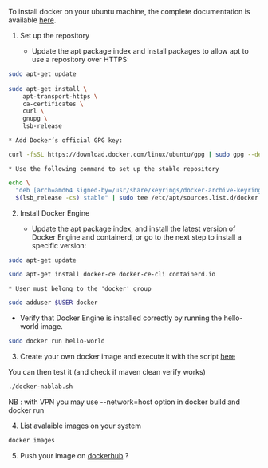To install docker on your ubuntu machine, the complete documentation is available [here](https://docs.docker.com/engine/install/ubuntu/).

1. Set up the repository

	* Update the apt package index and install packages to allow apt to use a repository over HTTPS:

```bash
sudo apt-get update
 
sudo apt-get install \
    apt-transport-https \
    ca-certificates \
    curl \
    gnupg \
    lsb-release
```
    
	* Add Docker’s official GPG key:  

```bash
curl -fsSL https://download.docker.com/linux/ubuntu/gpg | sudo gpg --dearmor -o /usr/share/keyrings/docker-archive-keyring.gpg
```
 
	* Use the following command to set up the stable repository

```bash
echo \
  "deb [arch=amd64 signed-by=/usr/share/keyrings/docker-archive-keyring.gpg] https://download.docker.com/linux/ubuntu \
  $(lsb_release -cs) stable" | sudo tee /etc/apt/sources.list.d/docker.list > /dev/null
```

2. Install Docker Engine

	* Update the apt package index, and install the latest version of Docker Engine and containerd, or go to the next step to install a specific version:

```bash
sudo apt-get update

sudo apt-get install docker-ce docker-ce-cli containerd.io
```

	* User must belong to the 'docker' group

```bash
sudo adduser $USER docker
```

* Verify that Docker Engine is installed correctly by running the hello-world image.

```bash
sudo docker run hello-world
```

3. Create your own docker image and execute it with the script [here](docker/docker-nablab.sh)  

You can then test it (and check if maven clean verify works)

```bash
./docker-nablab.sh
```

NB : with VPN you may use --network=host option in docker build and docker run

4. List avalaible images on your system

```bash
docker images 
```

5. Push your image on [dockerhub](https://hub.docker.com/) ?	

